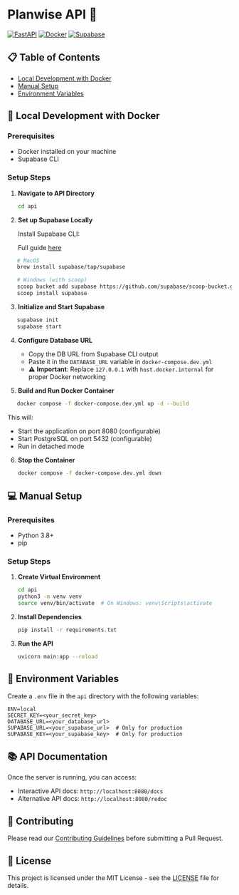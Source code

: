 # Planwise API 🚀

[![FastAPI](https://img.shields.io/badge/FastAPI-005571?style=for-the-badge&logo=fastapi)](https://fastapi.tiangolo.com/)
[![Docker](https://img.shields.io/badge/docker-%230db7ed.svg?style=for-the-badge&logo=docker&logoColor=white)](https://www.docker.com/)
[![Supabase](https://img.shields.io/badge/Supabase-3ECF8E?style=for-the-badge&logo=supabase&logoColor=white)](https://supabase.io/)

## 📋 Table of Contents

- [Local Development with Docker](#-local-development-with-docker)
- [Manual Setup](#-manual-setup)
- [Environment Variables](#-environment-variables)

## 🐳 Local Development with Docker

### Prerequisites

- Docker installed on your machine
- Supabase CLI

### Setup Steps

1. **Navigate to API Directory**

   ```bash
   cd api
   ```

2. **Set up Supabase Locally**

   Install Supabase CLI:

   Full guide [here](https://supabase.com/docs/guides/local-development/cli/getting-started?queryGroups=access-method&access-method=postgres)

```bash
   # MacOS
   brew install supabase/tap/supabase

   # Windows (with scoop)
   scoop bucket add supabase https://github.com/supabase/scoop-bucket.git
   scoop install supabase
```

3. **Initialize and Start Supabase**

```bash
   supabase init
   supabase start
```

4. **Configure Database URL**
   - Copy the DB URL from Supabase CLI output
   - Paste it in the `DATABASE_URL` variable in `docker-compose.dev.yml`
   - ⚠️ **Important**: Replace `127.0.0.1` with `host.docker.internal` for proper Docker networking

5. **Build and Run Docker Container**

```bash
   docker compose -f docker-compose.dev.yml up -d --build
```

   This will:
   - Start the application on port 8080 (configurable)
   - Start PostgreSQL on port 5432 (configurable)
   - Run in detached mode

6. **Stop the Container**
   ```bash
   docker compose -f docker-compose.dev.yml down
   ```

## 💻 Manual Setup

### Prerequisites
- Python 3.8+
- pip

### Setup Steps

1. **Create Virtual Environment**
   ```bash
   cd api
   python3 -m venv venv
   source venv/bin/activate  # On Windows: venv\Scripts\activate
   ```

2. **Install Dependencies**
   ```bash
   pip install -r requirements.txt
   ```

3. **Run the API**
   ```bash
   uvicorn main:app --reload
   ```

## 🔐 Environment Variables

Create a `.env` file in the `api` directory with the following variables:

```env
ENV=local
SECRET_KEY=<your_secret_key>
DATABASE_URL=<your_database_url>
SUPABASE_URL=<your_supabase_url>  # Only for production
SUPABASE_KEY=<your_supabase_key>  # Only for production
```

## 📚 API Documentation

Once the server is running, you can access:

- Interactive API docs: `http://localhost:8080/docs`
- Alternative API docs: `http://localhost:8080/redoc`

## 🤝 Contributing

Please read our [Contributing Guidelines](CONTRIBUTING.md) before submitting a Pull Request.

## 📝 License

This project is licensed under the MIT License - see the [LICENSE](LICENSE) file for details.
